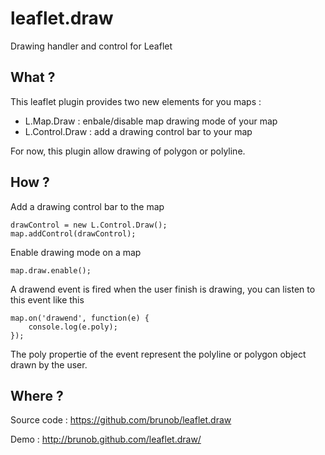 leaflet.draw
============

Drawing handler and control for Leaflet


What ?
------

This leaflet plugin provides two new elements for you maps :

- L.Map.Draw : enbale/disable map drawing mode of your map
- L.Control.Draw : add a drawing control bar to your map

For now, this plugin allow drawing of polygon or polyline.

How ?
------

Add a drawing control bar to the map

```
drawControl = new L.Control.Draw();
map.addControl(drawControl);
```

Enable drawing mode on a map

```
map.draw.enable();
```

A drawend event is fired when the user finish is drawing, you can listen to this event like this

```
map.on('drawend', function(e) {
	console.log(e.poly);
});
```

The poly propertie of the event represent the polyline or polygon object drawn by the user.

Where ?
------

Source code : https://github.com/brunob/leaflet.draw

Demo : http://brunob.github.com/leaflet.draw/
